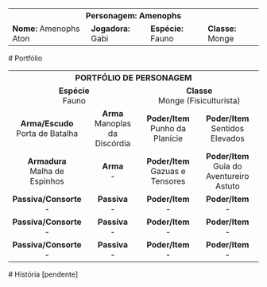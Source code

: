 <!-- TITLE: Amenophs Aton -->
<!-- SUBTITLE: Monge Fauno Felino -->

<table>
  <tr>
		<th colspan="4">Personagem: Amenophs</th>
  </tr>
  <tr>
		<td><strong>Nome:</strong> Amenophs Aton</td>
    <td><strong>Jogadora:</strong> Gabi</td>
    <td><strong>Espécie:</strong> Fauno</td>
    <td><strong>Classe:</strong> Monge</td>
  </tr>
</table>
# Portfólio
<table>
  <tr>
    <th colspan="4">PORTFÓLIO DE PERSONAGEM</th>
  </tr>
  <tr>
		<td colspan="2"><center><strong>Espécie</strong> <br/ > Fauno </center></td>
    <td colspan="2"><center><strong>Classe</strong>   <br/ > Monge (Fisiculturista) </center></td>
  </tr>
  <tr>
    <td><center><strong>Arma/Escudo</strong>        <br/ > Porta de Batalha </center></td>
		<td><center><strong>Arma</strong>                     <br/ > Manoplas da Discórdia </center></td>
    <td><center><strong>Poder/Item</strong>            <br/ > Punho da Planície </center></td>
    <td><center><strong>Poder/Item</strong>            <br/ > Sentidos Elevados </center></td>
  </tr>
  <tr>
    <td><center><strong>Armadura</strong>              <br/ > Malha de Espinhos </center></td>
		<td><center><strong>Arma</strong>                     <br/ > - </center></td>
    <td><center><strong>Poder/Item</strong>            <br/ > Gazuas e Tensores </center></td>
    <td><center><strong>Poder/Item</strong>            <br/ > Guia do Aventureiro Astuto </center></td>
  </tr>
  <tr>
    <td><center><strong>Passiva/Consorte</strong> <br/ > - </center></td>
		<td><center><strong>Passiva</strong>                 <br/ > - </center></td>
    <td><center><strong>Poder/Item</strong>            <br/ > - </center></td>
    <td><center><strong>Poder/Item</strong>            <br/ > - </center></td>
  </tr>
  <tr>
    <td><center><strong>Passiva/Consorte</strong> <br/ > - </center></td>
		<td><center><strong>Passiva</strong>                 <br/ > - </center></td>
    <td><center><strong>Poder/Item</strong>            <br/ > - </center></td>
    <td><center><strong>Poder/Item</strong>            <br/ > - </center></td>
  </tr>
  <tr>
    <td><center><strong>Passiva/Consorte</strong> <br/ > - </center></td>
		<td><center><strong>Passiva</strong>                 <br/ > - </center></td>
    <td><center><strong>Poder/Item</strong>            <br/ > - </center></td>
    <td><center><strong>Poder/Item</strong>            <br/ > - </center></td>
  </tr>
</table>
# História
[pendente]